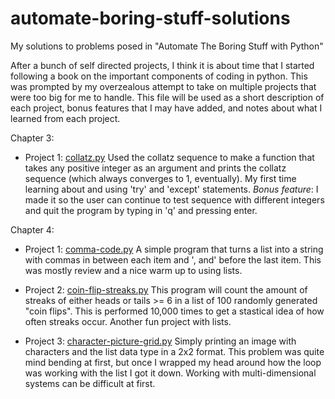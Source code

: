 # automate-boring-stuff-solutions
My solutions to problems posed in "Automate The Boring Stuff with Python"

After a bunch of self directed projects, I think it is about time that I started following a book on the important components of coding in python.  This was prompted by my overzealous attempt to take on multiple projects that were too big for me to handle.  This file will be used as a short description of each project, bonus features that I may have added, and notes about what I learned from each project.

Chapter 3:

- Project 1:  [collatz.py](https://github.com/ostin-r/automate-boring-stuff-solutions/blob/main/Chapter%203/collatz.py)  Used the collatz sequence to make a function that takes any positive integer as an argument and prints the collatz sequence (which always converges to 1, eventually).  My first time learning about and using 'try' and 'except' statements.  _*Bonus feature*_:  I made it so the user can continue to test sequence with different integers and quit the program by typing in 'q' and pressing enter.

Chapter 4:

- Project 1: [comma-code.py](https://github.com/ostin-r/automate-boring-stuff-solutions/blob/main/Chapter%204/comma-code.py)  A simple program that turns a list into a string with commas in between each item and ', and' before the last item.  This was mostly review and a nice warm up to using lists.

- Project 2: [coin-flip-streaks.py](https://github.com/ostin-r/automate-boring-stuff-solutions/blob/main/Chapter%204/coin-flip-streaks.py)  This program will count the amount of streaks of either heads or tails >= 6 in a list of 100 randomly generated "coin flips".  This is performed 10,000 times to get a stastical idea of how often streaks occur.  Another fun project with lists.

- Project 3: [character-picture-grid.py](https://github.com/ostin-r/automate-boring-stuff-solutions/blob/main/Chapter%204/character-picture-grid.py)  Simply printing an image
with characters and the list data type in a 2x2 format.  This problem was quite mind bending at first, but once I wrapped my head around how the loop was working with the list I got it down.  Working with multi-dimensional systems can be difficult at first.
